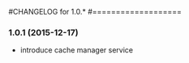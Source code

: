 #CHANGELOG for 1.0.*
#===================

### 1.0.1 (2015-12-17)
 * introduce cache manager service
